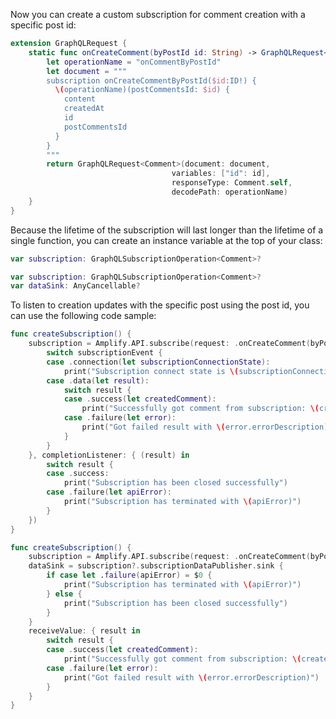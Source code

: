 Now you can create a custom subscription for comment creation with a specific post id:

```swift
extension GraphQLRequest {
    static func onCreateComment(byPostId id: String) -> GraphQLRequest<Comment> {
        let operationName = "onCommentByPostId"
        let document = """
        subscription onCreateCommentByPostId($id:ID!) {
          \(operationName)(postCommentsId: $id) {
            content
            createdAt
            id
            postCommentsId
          }
        }
        """
        return GraphQLRequest<Comment>(document: document,
                                    variables: ["id": id],
                                    responseType: Comment.self,
                                    decodePath: operationName)
    }
}
```

Because the lifetime of the subscription will last longer than the lifetime of a single function, you can create an instance variable at the top of your class:

<amplify-block-switcher>

<amplify-block name="Listener (iOS 11+)">

```swift
var subscription: GraphQLSubscriptionOperation<Comment>?
```

</amplify-block>

<amplify-block name="Combine (iOS 13+)">

```swift
var subscription: GraphQLSubscriptionOperation<Comment>?
var dataSink: AnyCancellable?
```

</amplify-block>

</amplify-block-switcher>

To listen to creation updates with the specific post using the post id, you can use the following code sample:

<amplify-block-switcher>

<amplify-block name="Listener (iOS 11+)">

```swift
func createSubscription() {
    subscription = Amplify.API.subscribe(request: .onCreateComment(byPostId: "12345"), valueListener: { (subscriptionEvent) in
        switch subscriptionEvent {
        case .connection(let subscriptionConnectionState):
            print("Subscription connect state is \(subscriptionConnectionState)")
        case .data(let result):
            switch result {
            case .success(let createdComment):
                print("Successfully got comment from subscription: \(createdComment)")
            case .failure(let error):
                print("Got failed result with \(error.errorDescription)")
            }
        }
    }, completionListener: { (result) in
        switch result {
        case .success:
            print("Subscription has been closed successfully")
        case .failure(let apiError):
            print("Subscription has terminated with \(apiError)")
        }
    })
}
```
</amplify-block>

<amplify-block name="Combine (iOS 13+)">

```swift
func createSubscription() {
    subscription = Amplify.API.subscribe(request: .onCreateComment(byPostId: "12345"))
    dataSink = subscription?.subscriptionDataPublisher.sink {
        if case let .failure(apiError) = $0 {
            print("Subscription has terminated with \(apiError)")
        } else {
            print("Subscription has been closed successfully")
        }
    }
    receiveValue: { result in
        switch result {
        case .success(let createdComment):
            print("Successfully got comment from subscription: \(createdComment)")
        case .failure(let error):
            print("Got failed result with \(error.errorDescription)")
        }
    }
}
```

</amplify-block>

</amplify-block-switcher>
